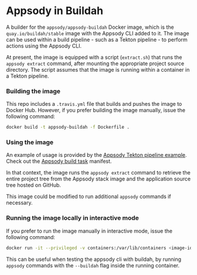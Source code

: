 # Appsody in Buildah

A builder for the `appsody/appsody-buildah` Docker image, which is the `quay.io/buildah/stable` image with the Appsody CLI added to it. The image can be used within a build pipeline - such as a Tekton pipeline - to perform actions using the Appsody CLI.

At present, the image is equipped with a script (`extract.sh`) that runs the `appsody extract` command, after mounting the appropriate project source directory. The script assumes that the image is running within a container in a Tekton pipeline.

### Building the image
This repo includes a `.travis.yml` file that builds and pushes the image to Docker Hub. However, if you prefer building the image manually, issue the following command:

```sh
docker build -t appsody-buildah -f Dockerfile .
```

### Using the image
An example of usage is provided by the [Appsody Tekton pipeline example](https://github.com/appsody/tekton-example). Check out the [Appsody build task](https://github.com/appsody/tekton-example/blob/master/appsody-build-task.yaml) manifest. 

In that context, the image runs the `appsody extract` command to retrieve the entire project tree from the Appsody stack image and the application source tree hosted on GitHub.

This image could be modified to run additional `appsody` commands if necessary.

### Running the image locally in interactive mode
If you prefer to run the image manually in interactive mode, issue the following command: 

```sh
docker run -it --privileged -v containers:/var/lib/containers <image-id> bash
```

This can be useful when testing the appsody cli with buildah, by running `appsody` commands with the `--buildah` flag inside the running container.



